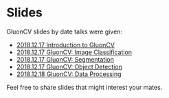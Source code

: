 Slides
======

GluonCV slides by date talks were given:

- [2018.12.17 Introduction to GluonCV](https://github.com/dmlc/web-data/blob/master/gluoncv/slides/IntroToGluonCV.pdf)
- [2018.12.17 GluonCV: Image Classification](https://github.com/dmlc/web-data/blob/master/gluoncv/slides/Classification.pdf)
- [2018.12.17 GluonCV: Segmentation](https://github.com/dmlc/web-data/blob/master/gluoncv/slides/Segmentation.pdf)
- [2018.12.17 GluonCV: Object Detection](https://github.com/dmlc/web-data/blob/master/gluoncv/slides/Detection.pdf)
- [2018.12.18 GluonCV: Data Processing](https://github.com/dmlc/web-data/blob/master/gluoncv/slides/DataProcessing.pdf)

Feel free to share slides that might interest your mates.

